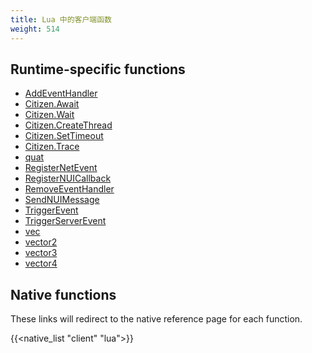 ```yaml
---
title: Lua 中的客户端函数
weight: 514
---
```


## Runtime-specific functions
- [AddEventHandler](/docs/scripting-reference/runtimes/lua/functions/AddEventHandler)
- [Citizen.Await](/docs/scripting-reference/runtimes/lua/functions/Citizen.Await)
- [Citizen.Wait](/docs/scripting-reference/runtimes/lua/functions/Citizen.Wait)
- [Citizen.CreateThread](/docs/scripting-reference/runtimes/lua/functions/Citizen.CreateThread)
- [Citizen.SetTimeout](/docs/scripting-reference/runtimes/lua/functions/Citizen.SetTimeout)
- [Citizen.Trace](/docs/scripting-reference/runtimes/lua/functions/Citizen.Trace)
- [quat](/docs/scripting-reference/runtimes/lua/functions/quat)
- [RegisterNetEvent](/docs/scripting-reference/runtimes/lua/functions/RegisterNetEvent)
- [RegisterNUICallback](/docs/scripting-reference/runtimes/lua/functions/RegisterNUICallback)
- [RemoveEventHandler](/docs/scripting-reference/runtimes/lua/functions/RemoveEventHandler)
- [SendNUIMessage](/docs/scripting-reference/runtimes/lua/functions/SendNUIMessage)
- [TriggerEvent](/docs/scripting-reference/runtimes/lua/functions/TriggerEvent)
- [TriggerServerEvent](/docs/scripting-reference/runtimes/lua/functions/TriggerServerEvent)
- [vec](/docs/scripting-reference/runtimes/lua/functions/vec)
- [vector2](/docs/scripting-reference/runtimes/lua/functions/vector2)
- [vector3](/docs/scripting-reference/runtimes/lua/functions/vector3)
- [vector4](/docs/scripting-reference/runtimes/lua/functions/vector4)

## Native functions
These links will redirect to the native reference page for each function.

{{<native_list "client" "lua">}}